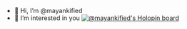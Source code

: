 - 👋 Hi, I’m @mayankified
- 👀 I’m interested in you
[![@mayankified's Holopin board](https://holopin.io/api/user/board?user=mayankified)](https://holopin.io/@mayankified)
